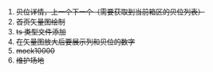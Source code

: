 1. ~~贝位详情，上一个下一个（需要获取到当前箱区的贝位列表）~~
2. ~~首页矢量图绘制~~
3. ~~ts 类型文件添加~~
4. ~~在矢量图放大后要展示列和贝位的数字~~
5. ~~mock10000~~
6. ~~维护场地~~
